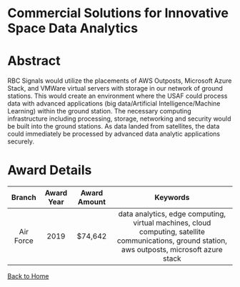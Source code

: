 
Commercial Solutions for Innovative Space Data Analytics
========================================================

# Abstract


RBC Signals would utilize the placements of AWS Outposts, Microsoft Azure Stack, and VMWare virtual servers with storage in our network of ground stations. This would create an environment where the USAF could process data with advanced applications (big data/Artificial Intelligence/Machine Learning) within the ground station. The necessary computing infrastructure including processing, storage, networking and security would be built into the ground stations. As data landed from satellites, the data could immediately be processed by advanced data analytic applications securely.  

# Award Details

|Branch|Award Year|Award Amount|Keywords|
| :---: | :---: | :---: | :---: |
|Air Force|2019|$74,642|data analytics, edge computing, virtual machines, cloud computing, satellite communications, ground station, aws outposts, microsoft azure stack|
  
  


[Back to Home](https://github.com/chrischow/dod_sbir_awards)